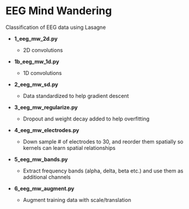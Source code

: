 # EEG Mind Wandering

Classification of EEG data using Lasagne

* **1_eeg_mw_2d.py**
  * 2D convolutions

* **1b_eeg_mw_1d.py**
  * 1D convolutions

* **2_eeg_mw_sd.py**
  * Data standardized to help gradient descent

* **3_eeg_mw_regularize.py**
  * Dropout and weight decay added to help overfitting

* **4_eeg_mw_electrodes.py**
  * Down sample # of electrodes to 30, and reorder them spatially so kernels can learn spatial relationships

* **5_eeg_mw_bands.py**
  * Extract frequency bands (alpha, delta, beta etc.) and use them as additional channels

* **6_eeg_mw_augment.py**
  * Augment training data with scale/translation
